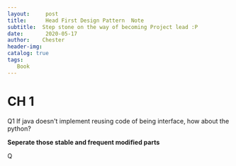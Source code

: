 ```yaml
---
layout:     post
title:      Head First Design Pattern  Note
subtitle:  Step stone on the way of becoming Project lead :P
date:       2020-05-17
author:    Chester
header-img: 
catalog: true
tags:
   Book
---
```

# CH 1
Q1 If java doesn't implement reusing code of being interface, how about the python?

**Seperate those stable and frequent modified parts**



Q

<!--stackedit_data:
eyJoaXN0b3J5IjpbLTcwNzY4Nzg5LDE1MzQyODM3NDAsMTQyNT
UyNTM2MSwtMTQxODEwNzE3OV19
-->